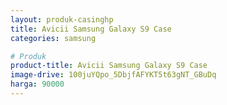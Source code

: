 ```yaml
---
layout: produk-casinghp
title: Avicii Samsung Galaxy S9 Case
categories: samsung

# Produk
product-title: Avicii Samsung Galaxy S9 Case
image-drive: 100juYQpo_5DbjfAFYKT5t63gNT_GBuDq
harga: 90000
---
```


